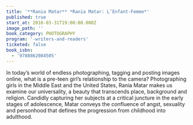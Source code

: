 ```yaml
---
title: '**Rania Matar** *Rania Matar: L’Enfant-Femme*'
published: true
start_at: 2016-03-31T19:00:00.000Z
image_path: ''
book_category: PHOTOGRAPHY
program: '-writers-and-readers'
ticketed: false
book_isbn:
  - '9788862084505'
---
```


In today’s world of endless photographing, tagging and posting images online, what is a pre-teen girl’s relationship to the camera? Photographing girls in the Middle East and the United States, Rania Matar makes us examine our universality, a beauty that transcends place, background and religion. Candidly capturing her subjects at a critical juncture in the early stages of adolescence, Matar conveys the confluence of angst, sexuality and personhood that defines the progression from childhood into adulthood.